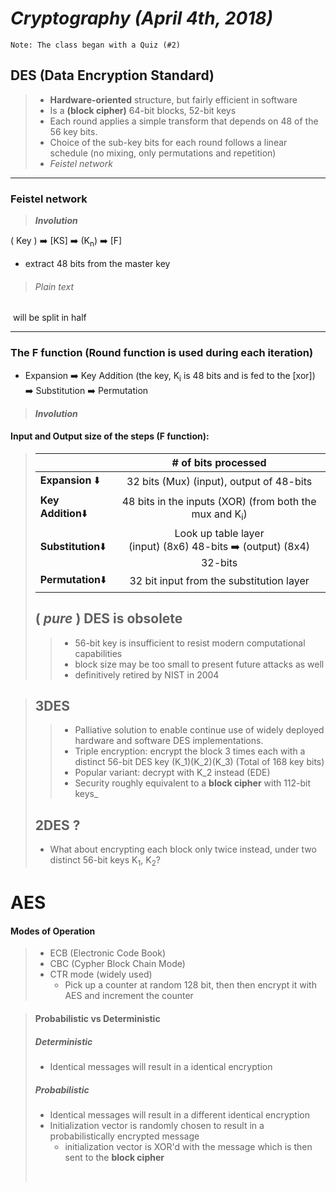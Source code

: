 # ***Cryptography (April 4th, 2018)***

```
Note: The class began with a Quiz (#2)
```

## DES (Data Encryption Standard)

> - **Hardware-oriented** structure, but fairly efficient in software
> - Is a **(block cipher)** 64-bit blocks, 52-bit keys
> - Each round applies a simple transform that depends on 48 of the 56 key bits.
> - Choice of the sub-key bits for each round follows a linear schedule (no mixing, only permutations and repetition)
> - *Feistel network*

------

### **Feistel network**

> ***Involution***

( Key ) :arrow_right:  [KS] :arrow_right: (K<sub>n</sub>) :arrow_right: [F]

- extract 48 bits from the master key

> ######  Plain text

​		will be split in half

------

### The F function (**Round function** is used during each iteration)

- Expansion :arrow_right: Key Addition (the key, K<sub>i</sub> is 48 bits and is fed to the [xor]) :arrow_right: Substitution :arrow_right: Permutation

> ***Involution***

#### Input and Output size of the steps (F function):

> |                              |                     # of bits processed                      |
> | ---------------------------- | :----------------------------------------------------------: |
> | **Expansion** :arrow_down:   |           32 bits (Mux) (input), output of 48-bits           |
> | **Key Addition**:arrow_down: | 48 bits in the inputs (XOR) (from both the mux and K<sub>i</sub>) |
> | **Substitution**:arrow_down: | Look up table layer </br>(input) (8x6) 48-bits :arrow_right: (output) (8x4) 32-bits |
> | **Permutation**:arrow_down:  |           32 bit input from the substitution layer           |
>
> ## ( *pure* ) DES is **obsolete**
>
> > - 56-bit key is insufficient to resist modern computational capabilities
> > - block size may be too small to present future attacks as well
> > - definitively retired by NIST in 2004

> ## 3DES
>
> > - Palliative solution to enable continue use of widely deployed hardware and software DES implementations.
> > - Triple encryption: encrypt the block 3 times each with a distinct 56-bit DES key (K_1)(K_2)(K_3) (Total of 168 key bits)
> > - Popular variant: decrypt with K_2 instead (EDE)
> > - Security roughly equivalent to a **block cipher** with 112-bit keys_ 
>
> ## 2DES ?
>
> - What about encrypting each block only twice instead, under two distinct 56-bit keys K<sub>1</sub>, K<sub>2</sub>?

# AES 

#### Modes of Operation

> - ECB (Electronic Code Book)
> - CBC (Cypher Block Chain Mode)
> - CTR mode (widely used)
>   - Pick up a counter at random 128 bit, then then encrypt it with AES and increment the counter

> #### Probabilistic vs Deterministic
>
> ##### Deterministic
>
>  - Identical messages will result in a identical encryption
>
> ##### Probabilistic 
>
> - Identical messages will result in a different identical encryption
> - Initialization vector is randomly chosen to result in a probabilistically encrypted message 
>   - initialization vector is XOR'd with the message which is then sent to the **block cipher**
>
> 
>
> ​	